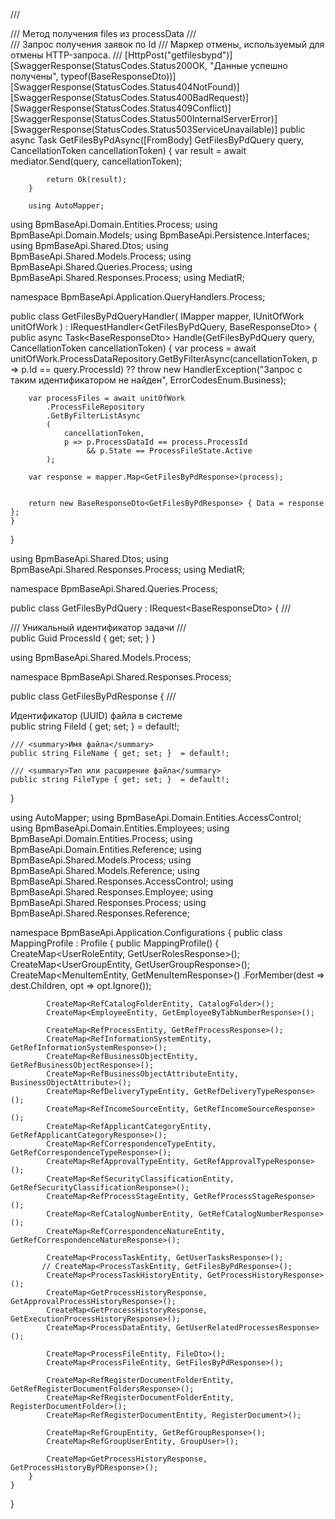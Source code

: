  /// <summary>
        /// Метод получения files из processData
        /// </summary>
        /// <param name="query">Запрос получения заявок по Id</param>
        /// <param name="cancellationToken">Маркер отмены, используемый для отмены HTTP-запроса.</param>
        /// <returns></returns>
        [HttpPost("getfilesbypd")]
        [SwaggerResponse(StatusCodes.Status200OK, "Данные успешно получены", typeof(BaseResponseDto<GetFilesByPdResponse>))]
        [SwaggerResponse(StatusCodes.Status404NotFound)]
        [SwaggerResponse(StatusCodes.Status400BadRequest)]
        [SwaggerResponse(StatusCodes.Status409Conflict)]
        [SwaggerResponse(StatusCodes.Status500InternalServerError)]
        [SwaggerResponse(StatusCodes.Status503ServiceUnavailable)]
        public async Task<IActionResult> GetFilesByPdAsync([FromBody] GetFilesByPdQuery query, CancellationToken cancellationToken)
        {
            var result = await mediator.Send(query, cancellationToken);

            return Ok(result);
        }

        using AutoMapper;
using BpmBaseApi.Domain.Entities.Process;
using BpmBaseApi.Domain.Models;
using BpmBaseApi.Persistence.Interfaces;
using BpmBaseApi.Shared.Dtos;
using BpmBaseApi.Shared.Models.Process;
using BpmBaseApi.Shared.Queries.Process;
using BpmBaseApi.Shared.Responses.Process;
using MediatR;

namespace BpmBaseApi.Application.QueryHandlers.Process;


public class GetFilesByPdQueryHandler(
    IMapper mapper,
    IUnitOfWork unitOfWork
) : IRequestHandler<GetFilesByPdQuery, BaseResponseDto<GetFilesByPdResponse>>
{
    public async Task<BaseResponseDto<GetFilesByPdResponse>> Handle(GetFilesByPdQuery query, CancellationToken cancellationToken)
    {
        var process = await unitOfWork.ProcessDataRepository.GetByFilterAsync(cancellationToken, p => p.Id == query.ProcessId)
                     ?? throw new HandlerException("Запрос с таким идентификатором не найден", ErrorCodesEnum.Business);

        var processFiles = await unitOfWork
            .ProcessFileRepository
            .GetByFilterListAsync
            (
                cancellationToken,
                p => p.ProcessDataId == process.ProcessId 
                     && p.State == ProcessFileState.Active
            );

        var response = mapper.Map<GetFilesByPdResponse>(process);
       

        return new BaseResponseDto<GetFilesByPdResponse> { Data = response };
    }
}

using BpmBaseApi.Shared.Dtos;
using BpmBaseApi.Shared.Responses.Process;
using MediatR;

namespace BpmBaseApi.Shared.Queries.Process;

public class GetFilesByPdQuery : IRequest<BaseResponseDto<GetFilesByPdResponse>> 
{
    /// <summary>
    /// Уникальный идентификатор задачи
    /// </summary>
    public Guid ProcessId { get; set; }
}

using BpmBaseApi.Shared.Models.Process;

namespace BpmBaseApi.Shared.Responses.Process;

public class GetFilesByPdResponse
{
    /// <summary>Идентификатор (UUID) файла в системе</summary>
    public string FileId { get; set; } = default!;

    /// <summary>Имя файла</summary>
    public string FileName { get; set; }  = default!;

    /// <summary>Тип или расширение файла</summary>
    public string FileType { get; set; }  = default!;
}


using AutoMapper;
using BpmBaseApi.Domain.Entities.AccessControl;
using BpmBaseApi.Domain.Entities.Employees;
using BpmBaseApi.Domain.Entities.Process;
using BpmBaseApi.Domain.Entities.Reference;
using BpmBaseApi.Shared.Models.Process;
using BpmBaseApi.Shared.Models.Reference;
using BpmBaseApi.Shared.Responses.AccessControl;
using BpmBaseApi.Shared.Responses.Employee;
using BpmBaseApi.Shared.Responses.Process;
using BpmBaseApi.Shared.Responses.Reference;

namespace BpmBaseApi.Application.Configurations
{
    public class MappingProfile : Profile
    {
        public MappingProfile()
        {
            CreateMap<UserRoleEntity, GetUserRolesResponse>();
            CreateMap<UserGroupEntity, GetUserGroupResponse>();
            CreateMap<MenuItemEntity, GetMenuItemResponse>()
    .ForMember(dest => dest.Children, opt => opt.Ignore());

            CreateMap<RefCatalogFolderEntity, CatalogFolder>();
            CreateMap<EmployeeEntity, GetEmployeeByTabNumberResponse>();

            CreateMap<RefProcessEntity, GetRefProcessResponse>();
            CreateMap<RefInformationSystemEntity, GetRefInformationSystemResponse>();
            CreateMap<RefBusinessObjectEntity, GetRefBusinessObjectResponse>();
            CreateMap<RefBusinessObjectAttributeEntity, BusinessObjectAttribute>();
            CreateMap<RefDeliveryTypeEntity, GetRefDeliveryTypeResponse>();
            CreateMap<RefIncomeSourceEntity, GetRefIncomeSourceResponse>();
            CreateMap<RefApplicantCategoryEntity, GetRefApplicantCategoryResponse>();
            CreateMap<RefCorrespondenceTypeEntity, GetRefCorrespondenceTypeResponse>();
            CreateMap<RefApprovalTypeEntity, GetRefApprovalTypeResponse>();
            CreateMap<RefSecurityClassificationEntity, GetRefSecurityClassificationResponse>();
            CreateMap<RefProcessStageEntity, GetRefProcessStageResponse>();
            CreateMap<RefCatalogNumberEntity, GetRefCatalogNumberResponse>();
            CreateMap<RefCorrespondenceNatureEntity, GetRefCorrespondenceNatureResponse>();

            CreateMap<ProcessTaskEntity, GetUserTasksResponse>();
           // CreateMap<ProcessTaskEntity, GetFilesByPdResponse>();
            CreateMap<ProcessTaskHistoryEntity, GetProcessHistoryResponse>();
            CreateMap<GetProcessHistoryResponse, GetApprovalProcessHistoryResponse>();
            CreateMap<GetProcessHistoryResponse, GetExecutionProcessHistoryResponse>();
            CreateMap<ProcessDataEntity, GetUserRelatedProcessesResponse>();

            CreateMap<ProcessFileEntity, FileDto>();
            CreateMap<ProcessFileEntity, GetFilesByPdResponse>();

            CreateMap<RefRegisterDocumentFolderEntity, GetRefRegisterDocumentFoldersResponse>();
            CreateMap<RefRegisterDocumentFolderEntity, RegisterDocumentFolder>();
            CreateMap<RefRegisterDocumentEntity, RegisterDocument>();

            CreateMap<RefGroupEntity, GetRefGroupResponse>();
            CreateMap<RefGroupUserEntity, GroupUser>();

            CreateMap<GetProcessHistoryResponse, GetProcessHistoryByPDResponse>();
        }
    }

}
